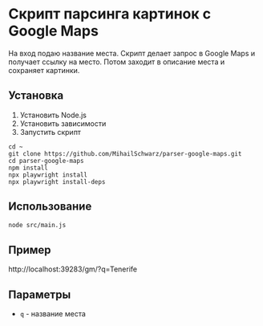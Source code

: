 # Скрипт парсинга картинок с Google Maps

На вход подаю название места. Скрипт делает запрос в Google Maps и получает ссылку на место. Потом заходит в описание места и сохраняет картинки.

## Установка

1. Установить Node.js
2. Установить зависимости
3. Запустить скрипт

```
cd ~
git clone https://github.com/MihailSchwarz/parser-google-maps.git
cd parser-google-maps
npm install
npx playwright install
npx playwright install-deps
```

## Использование

```bash
node src/main.js
```

## Пример

http://localhost:39283/gm/?q=Tenerife

## Параметры

- `q` - название места
